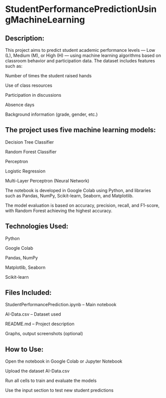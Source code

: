# StudentPerformancePredictionUsingMachineLearning

## Description:
This project aims to predict student academic performance levels — Low (L), Medium (M), or High (H) — using machine learning algorithms based on classroom behavior and participation data.
The dataset includes features such as:

Number of times the student raised hands

Use of class resources

Participation in discussions

Absence days

Background information (grade, gender, etc.)

## The project uses five machine learning models:

Decision Tree Classifier

Random Forest Classifier

Perceptron

Logistic Regression

Multi-Layer Perceptron (Neural Network)

The notebook is developed in Google Colab using Python, and libraries such as Pandas, NumPy, Scikit-learn, Seaborn, and Matplotlib.

The model evaluation is based on accuracy, precision, recall, and F1-score, with Random Forest achieving the highest accuracy.

## Technologies Used:
Python

Google Colab

Pandas, NumPy

Matplotlib, Seaborn

Scikit-learn

## Files Included:
StudentPerformancePrediction.ipynb – Main notebook

AI-Data.csv – Dataset used

README.md – Project description

Graphs, output screenshots (optional)

## How to Use:
Open the notebook in Google Colab or Jupyter Notebook

Upload the dataset AI-Data.csv

Run all cells to train and evaluate the models

Use the input section to test new student predictions

